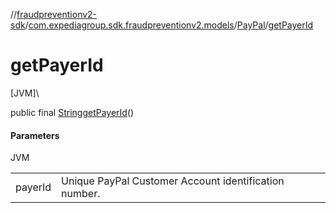 //[fraudpreventionv2-sdk](../../../index.md)/[com.expediagroup.sdk.fraudpreventionv2.models](../index.md)/[PayPal](index.md)/[getPayerId](get-payer-id.md)

# getPayerId

[JVM]\

public final [String](https://docs.oracle.com/javase/8/docs/api/java/lang/String.html)[getPayerId](get-payer-id.md)()

#### Parameters

JVM

| | |
|---|---|
| payerId | Unique PayPal Customer Account identification number. |
